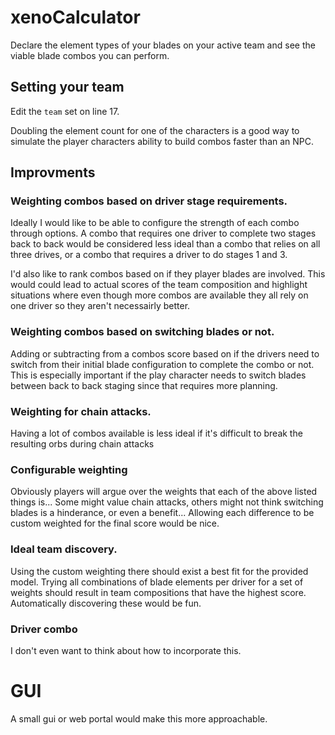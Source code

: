# xenoCalculator

Declare the element types of your blades on your active team and see the viable blade combos you can perform.


## Setting your team

Edit the `team` set on line 17.

Doubling the element count for one of the characters is a good way to simulate the player characters ability to build combos faster than an NPC.


## Improvments


### Weighting combos based on driver stage requirements.
Ideally I would like to be able to configure the strength of each combo through options.  A combo that requires one driver to complete two stages back to back would be considered less ideal than a combo that relies on all three drives, or a combo that requires a driver to do stages 1 and 3.

I'd also like to rank combos based on if they player blades are involved.
This would could lead to actual scores of the team composition and highlight situations where even though more combos are available they all rely on one driver so they aren't necessairly better.


### Weighting combos based on switching blades or not.
Adding or subtracting from a combos score based on if the drivers need to switch from their initial blade configuration to complete the combo or not.  This is especially important if the play character needs to switch blades between back to back staging since that requires more planning.


### Weighting for chain attacks.
Having a lot of combos available is less ideal if it's difficult to break the resulting orbs during chain attacks


### Configurable weighting
Obviously players will argue over the weights that each of the above listed things is... Some might value chain attacks, others might not think switching blades is a hinderance, or even a benefit... Allowing each difference to be custom weighted for the final score would be nice.


### Ideal team discovery.
Using the custom weighting there should exist a best fit for the provided model.  Trying all combinations of blade elements per driver for a set of weights should result in team compositions that have the highest score.  Automatically discovering these would be fun.


### Driver combo
I don't even want to think about how to incorporate this.


# GUI

A small gui or web portal would make this more approachable.


